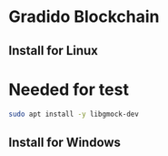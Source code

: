 # Gradido Blockchain
## Install for Linux
# Needed for test
```bash 
sudo apt install -y libgmock-dev
```

## Install for Windows